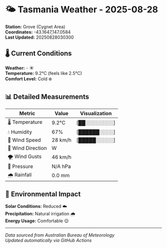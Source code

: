 # 🌤️ Tasmania Weather - 2025-08-28

**Station:** Grove (Cygnet Area)  
**Coordinates:** -43.1647,147.0584  
**Last Updated:** 20250828030300

## 🌡️ Current Conditions

**Weather:** - ☀️  
**Temperature:** 9.2°C (feels like 2.5°C)  
**Comfort Level:** Cold ❄️

## 📊 Detailed Measurements

| Metric | Value | Visualization |
|--------|-------|---------------|
| 🌡️ Temperature | 9.2°C | [██░░░░░░░░] |
| 💧 Humidity | 67% | [██████░░░░] |
| 💨 Wind Speed | 28 km/h | [█████░░░░░] |
| 🧭 Wind Direction | W | |
| 🌪️ Wind Gusts | 46 km/h | |
| 🔽 Pressure | N/A hPa | |
| 🌧️ Rainfall | 0.0 mm | |

## 🌱 Environmental Impact

**Solar Conditions:** Reduced ☁️  
**Precipitation:** Natural irrigation 🌧️  
**Energy Usage:** Comfortable 😌

---
*Data sourced from Australian Bureau of Meteorology*  
*Updated automatically via GitHub Actions*

